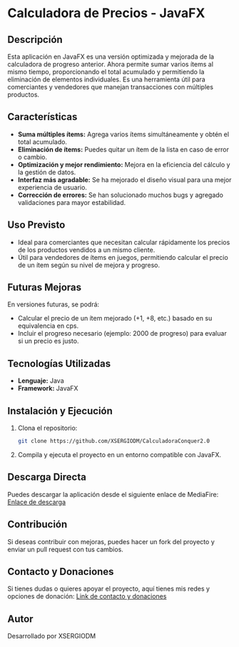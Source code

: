# Calculadora de Precios - JavaFX

## Descripción
Esta aplicación en JavaFX es una versión optimizada y mejorada de la calculadora de progreso anterior. Ahora permite sumar varios ítems al mismo tiempo, proporcionando el total acumulado y permitiendo la eliminación de elementos individuales. Es una herramienta útil para comerciantes y vendedores que manejan transacciones con múltiples productos.

## Características
- **Suma múltiples ítems:** Agrega varios ítems simultáneamente y obtén el total acumulado.
- **Eliminación de ítems:** Puedes quitar un ítem de la lista en caso de error o cambio.
- **Optimización y mejor rendimiento:** Mejora en la eficiencia del cálculo y la gestión de datos.
- **Interfaz más agradable:** Se ha mejorado el diseño visual para una mejor experiencia de usuario.
- **Corrección de errores:** Se han solucionado muchos bugs y agregado validaciones para mayor estabilidad.

## Uso Previsto
- Ideal para comerciantes que necesitan calcular rápidamente los precios de los productos vendidos a un mismo cliente.
- Útil para vendedores de ítems en juegos, permitiendo calcular el precio de un ítem según su nivel de mejora y progreso.

## Futuras Mejoras
En versiones futuras, se podrá:
- Calcular el precio de un ítem mejorado (+1, +8, etc.) basado en su equivalencia en cps.
- Incluir el progreso necesario (ejemplo: 2000 de progreso) para evaluar si un precio es justo.

## Tecnologías Utilizadas
- **Lenguaje:** Java
- **Framework:** JavaFX

## Instalación y Ejecución
1. Clona el repositorio:
   ```bash
   git clone https://github.com/XSERGIODM/CalculadoraConquer2.0
   ```
2. Compila y ejecuta el proyecto en un entorno compatible con JavaFX.

## Descarga Directa
Puedes descargar la aplicación desde el siguiente enlace de MediaFire:
[Enlace de descarga](https://www.mediafire.com/file/yj3bill516yw2w8/CalculadoraConquista2.0.zip/file)

## Contribución
Si deseas contribuir con mejoras, puedes hacer un fork del proyecto y enviar un pull request con tus cambios.

## Contacto y Donaciones
Si tienes dudas o quieres apoyar el proyecto, aquí tienes mis redes y opciones de donación:
[Link de contacto y donaciones](https://linktr.ee/xsergiodm)

## Autor
Desarrollado por XSERGIODM

